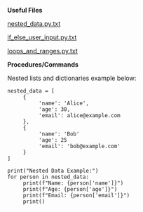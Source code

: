 **Useful Files**

[nested_data.py.txt](uploads/a1b7073f77a36afd73608fa89b9560c4/nested_data.py.txt)

[if_else_user_input.py.txt](uploads/5f8a0e54af8223c0d1a32c8e4929190a/if_else_user_input.py.txt)

[loops_and_ranges.py.txt](uploads/79a9180901a93b4102cd12eca4e9946c/loops_and_ranges.py.txt)

**Procedures/Commands**

Nested lists and dictionaries example below:
```
nested_data = [
     {
          'name': 'Alice',
          'age': 30,
          'email': alice@example.com
     },
     {
          'name': 'Bob'
          'age': 25
          'email': 'bob@example.com'
     }
]

print("Nested Data Example:")
for person in nested_data:
     print(f"Name: {person['name']}")
     print(f"Age: {person['age']}")
     print(f"Email: {person['email']}")
     print()
```